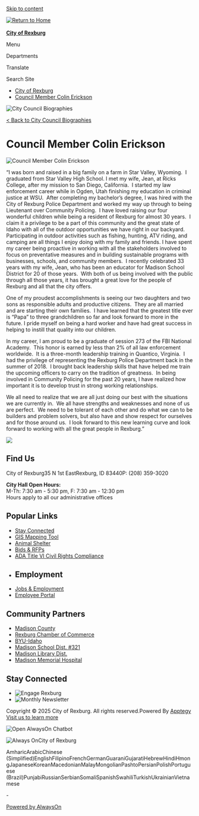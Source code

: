 [Skip to content](https://www.rexburg.org/o/cor/page/council-member-colin-erickson/)

[![Return to Home](https://cmsv2-assets.apptegy.net/uploads/21649/logo/24463/CoR-Simp-Logo.png)  
\
**City of Rexburg**](https://www.rexburg.org)

Menu

Departments

Translate

Search Site

- [City of Rexburg](https://www.rexburg.org)
- [Council Member Colin Erickson](https://www.rexburg.org/page/council-member-colin-erickson)

![City Council Biographies](https://cmsv2-assets.apptegy.net/uploads/21649/file/3031707/ccb493bc-945b-4a17-ae1f-1b6f7f7f2a95.png)

[&lt; Back to City Council Biographies](https://www.rexburg.org/o/cor/page/city-council-biographies)

# Council Member Colin Erickson

![Council Member Colin Erickson](https://cmsv2-assets.apptegy.net/uploads/21649/file/3031718/0132937a-17fd-40de-872e-384c6514bf29.jpeg)

“I was born and raised in a big family on a farm in Star Valley, Wyoming.  I graduated from Star Valley High School. I met my wife, Jean, at Ricks College, after my mission to San Diego, California.  I started my law enforcement career while in Ogden, Utah finishing my education in criminal justice at WSU.  After completing my bachelor’s degree, I was hired with the City of Rexburg Police Department and worked my way up through to being Lieutenant over Community Policing.  I have loved raising our four wonderful children while being a resident of Rexburg for almost 30 years.  I claim it a privilege to be a part of this community and the great state of Idaho with all of the outdoor opportunities we have right in our backyard.  Participating in outdoor activities such as fishing, hunting, ATV riding, and camping are all things I enjoy doing with my family and friends. I have spent my career being proactive in working with all the stakeholders involved to focus on preventative measures and in building sustainable programs with businesses, schools, and community members.  I recently celebrated 33 years with my wife, Jean, who has been an educator for Madison School District for 20 of those years.  With both of us being involved with the public through all those years, it has brought a great love for the people of Rexburg and all that the city offers.

One of my proudest accomplishments is seeing our two daughters and two sons as responsible adults and productive citizens.  They are all married and are starting their own families.  I have learned that the greatest title ever is “Papa” to three grandchildren so far and look forward to more in the future. I pride myself on being a hard worker and have had great success in helping to instill that quality into our children.

In my career, I am proud to be a graduate of session 273 of the FBI National Academy.  This honor is earned by less than 2% of all law enforcement worldwide.  It is a three-month leadership training in Quantico, Virginia.  I had the privilege of representing the Rexburg Police Department back in the summer of 2018.  I brought back leadership skills that have helped me train the upcoming officers to carry on the tradition of greatness.  In being involved in Community Policing for the past 20 years, I have realized how important it is to develop trust in strong working relationships. 

We all need to realize that we are all just doing our best with the situations we are currently in.  We all have strengths and weaknesses and none of us are perfect.  We need to be tolerant of each other and do what we can to be builders and problem solvers, but also have and show respect for ourselves and for those around us.  I look forward to this new learning curve and look forward to working with all the great people in Rexburg.”

![](https://cmsv2-assets.apptegy.net/uploads/21649/file/2875754/5b3b8a4b-7647-45c8-8957-69cb6fe0ac6a.png)

## Find Us

City of Rexburg35 N 1st EastRexburg, ID 83440P: (208) 359-3020

**City Hall Open Hours:**  
M-Th: 7:30 am - 5:30 pm, F: 7:30 am - 12:30 pm  
Hours apply to all our administrative offices

## Popular Links

- [Stay Connected](https://www.rexburg.org/o/cor/page/stay-informed)
- [GIS Mapping Tool](https://madison.rexburg.org)
- [Animal Shelter](https://www.rexburg.org/o/police/page/animal-shelter)
- [Bids &amp; RFPs](https://www.rexburg.org/o/cor/page/rfps)
- [ADA Title VI Civil Rights Compliance](https://www.rexburg.org/o/cor/page/civil-rights)
- ## Employment
- [Jobs &amp; Employment](https://cityofrexburgid.tylerportico.com/tess/citizen/jobs)
- [Employee Portal](https://www.rexburg.org/page/employee-portal)

## Community Partners

- [Madison County](https://co.madison.id.us)
- [Rexburg Chamber of Commerce](https://rexburgchamber.org)
- [BYU-Idaho](https://www.byui.edu)
- [Madison School Dist. #321](https://www.msd321.com)
- [Madison Library Dist.](https://www.madisonlib.org)
- [Madison Memorial Hospital](https://madisonhealth.org/locations/madison-memorial-hospital)

## Stay Connected

- ![Engage Rexburg](https://5il.co/2iq7t)
- ![Monthly Newsletter](https://5il.co/2iq7s)

Copyright © 2025 City of Rexburg. All rights reserved.Powered By [Apptegy Visit us to learn more](https://www.apptegy.com)

![Open AlwaysOn Chatbot](https://cdn.alwayson.ai/public-storage/images/47bdf524-1fa0-4f9f-97a8-1563b7fafdcf/94ac94fd-e5e6-41c9-9375-c61969f82138-icon.png)

![Always On](https://cdn.alwayson.ai/public-storage/images/47bdf524-1fa0-4f9f-97a8-1563b7fafdcf/9ac1629e-acbe-4d21-8ce8-cbb883d807b8-logo.png)City of Rexburg

AmharicArabicChinese (Simplified)EnglishFilipinoFrenchGermanGuaraniGujaratiHebrewHindiHmongJapaneseKoreanMacedonianMalayMongolianPashtoPersianPolishPortuguese (Brazil)PunjabiRussianSerbianSomaliSpanishSwahiliTurkishUkrainianVietnamese

\-

[Powered by AlwaysOn](https://alwayson.ai)